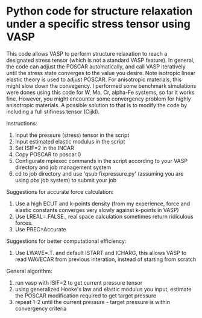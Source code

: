 # Python code for structure relaxation under a specific stress tensor using VASP
This code allows VASP to perform structure relaxation to reach a designated stress tensor (which is not a standard VASP feature).
In general, the code can adjust the POSCAR automatically, and call VASP iteratively until the stress state converges to the value you desire. 
Note isotropic linear elastic theory is used to adjust POSCAR. For anisotropic materials, this might slow down the convegency. I performed some benchmark simulations were dones using this code for W, Mo, Cr, alpha-Fe systems, so far it works fine. 
However, you might encounter some convergency problem for highly anisotropic materials. A possible solution to that is to modify the code by including a full stifiness tensor (Cijkl).

Instructions:
1. Input the pressure (stress) tensor in the script
2. Input estimated elastic modulus in the script
3. Set ISIF=2 in the INCAR
4. Copy POSCAR to poscar.0
5. Configurate mpiexec commands in the script according to your VASP directory and job management system
6. cd to job directory and use 'qsub fixpressure.py' (assuming you are using pbs job system) to submit your job 

Suggestions for accurate force calculation:
1. Use a high ECUT and k-points density (from my experience, force and elastic constants converges very slowly against k-points in VASP)
2. Use LREAL=.FALSE., real space calculation sometimes return ridiculous forces.
3. Use PREC=Accurate

Suggestions for better computational efficiency:
1. Use LWAVE=.T. and default ISTART and ICHARG, this allows VASP to read WAVECAR from previous interation, instead of starting from scratch

General algorithm:
1. run vasp with ISIF=2 to get current pressure tensor
2. using generalized Hooke's law and elastic modulus you input, estimate the POSCAR modification required to get target pressure
3. repeat 1-2 until the current pressure  - target pressure is within convergency criteria
